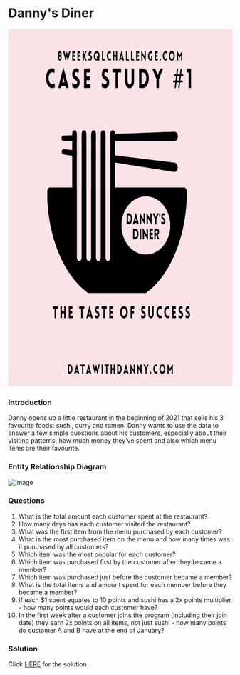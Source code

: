 # Danny's Diner
<img src="Intro.jpg" height="800">

### Introduction
Danny opens up a little restaurant in the beginning of 2021 that sells his 3 favourite foods: sushi, curry and ramen.
Danny wants to use the data to answer a few simple questions about his customers, especially about their visiting patterns, how much money they’ve spent and also which menu items are their favourite.

### Entity Relationship Diagram

![image](https://github.com/johnnychan0706/Dannys-Diner/blob/878a2aec8b4b1ff9faf40a7fe99e370886502c90/Entity%20Relationship%20Diagram.jpg)

### Questions
1) What is the total amount each customer spent at the restaurant?
2) How many days has each customer visited the restaurant?
3) What was the first item from the menu purchased by each customer?
4) What is the most purchased item on the menu and how many times was it purchased by all customers?
5) Which item was the most popular for each customer?
6) Which item was purchased first by the customer after they became a member?
7) Which item was purchased just before the customer became a member?
8) What is the total items and amount spent for each member before they became a member?
9) If each $1 spent equates to 10 points and sushi has a 2x points multiplier - how many points would each customer have?
10) In the first week after a customer joins the program (including their join date) they earn 2x points on all items, not just sushi - how many points do customer A and B have at the end of January?

### Solution
Click [HERE](https://github.com/johnnychan0706/Dannys-Diner/blob/6b88cba2876d69385b16e53346694b534348edf4/Solution.md) for the solution
